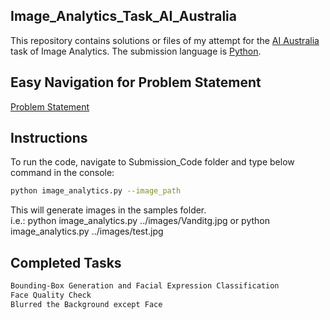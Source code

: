 ## Image_Analytics_Task_AI_Australia
This repository contains solutions or files of my attempt for the [AI Australia](https://aiaustralia.org/) task of Image Analytics. The submission language is [Python](https://www.python.org/).  

## Easy Navigation for Problem Statement  
[Problem Statement](https://github.com/Vanditg/Image_Analytics_Task_AI_Australia/blob/master/Problem_Statement/Digital%20Business%20Analyst%20Team%20Candidates%20%E2%80%93%20AI%20Careers.pdf)  

## Instructions  
To run the code, navigate to Submission_Code folder and type below command in the console:  
```bash
python image_analytics.py --image_path
```  
This will generate images in the samples folder.  
i.e.: python image_analytics.py ../images/Vanditg.jpg or python image_analytics.py ../images/test.jpg  

## Completed Tasks  
```bash
Bounding-Box Generation and Facial Expression Classification
Face Quality Check
Blurred the Background except Face
```  

